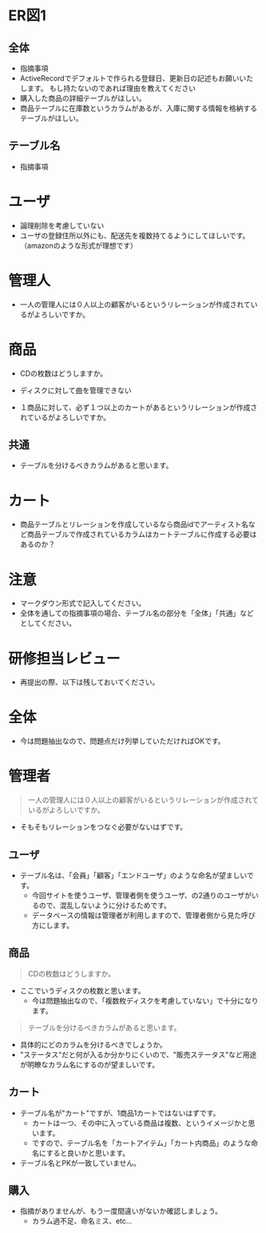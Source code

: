 # ER図1
## 全体
- 指摘事項
- ActiveRecordでデフォルトで作られる登録日、更新日の記述もお願いいたします。
もし持たないのであれば理由を教えてください
- 購入した商品の詳細テーブルがほしい。
- 商品テーブルに在庫数というカラムがあるが、入庫に関する情報を格納するテーブルがほしい。
## テーブル名
- 指摘事項
# ユーザ
- 論理削除を考慮していない
-  ユーザの登録住所以外にも、配送先を複数持てるようにしてほしいです。
	（amazonのような形式が理想です）

# 管理人
- 一人の管理人には０人以上の顧客がいるというリレーションが作成されているがよろしいですか。
# 商品
- CDの枚数はどうしますか。

- ディスクに対して曲を管理できない
- １商品に対して、必ず１つ以上のカートがあるというリレーションが作成されているがよろしいですか。
## 共通
- テーブルを分けるべきカラムがあると思います。

# カート
- 商品テーブルとリレーションを作成しているなら商品idでアーティスト名など商品テーブルで作成されているカラムはカートテーブルに作成する必要はあるのか？

# 注意
* マークダウン形式で記入してください。
* 全体を通しての指摘事項の場合、テーブル名の部分を「全体」「共通」などとしてください。


# 研修担当レビュー
- 再提出の際、以下は残しておいてください。

# 全体
- 今は問題抽出なので、問題点だけ列挙していただければOKです。

# 管理者
> 一人の管理人には０人以上の顧客がいるというリレーションが作成されているがよろしいですか。
- そもそもリレーションをつなぐ必要がないはずです。

## ユーザ
- テーブル名は、「会員」「顧客」「エンドユーザ」のような命名が望ましいです。
  - 今回サイトを使うユーザ、管理者側を使うユーザ、の2通りのユーザがいるので、混乱しないように分けるためです。
  - データベースの情報は管理者が利用しますので、管理者側から見た呼び方にします。
  
## 商品
> CDの枚数はどうしますか。
- ここでいうディスクの枚数と思います。
  - 今は問題抽出なので、「複数枚ディスクを考慮していない」で十分になります。
> テーブルを分けるべきカラムがあると思います。
- 具体的にどのカラムを分けるべきでしょうか。
- "ステータス"だと何が入るか分かりにくいので、"販売ステータス"など用途が明瞭なカラム名にするのが望ましいです。

## カート
- テーブル名が"カート"ですが、1商品1カートではないはずです。
  - カートは一つ、その中に入っている商品は複数、というイメージかと思います。
  - ですので、テーブル名を「カートアイテム」「カート内商品」のような命名にすると良いかと思います。
- テーブル名とPKが一致していません。

## 購入
- 指摘がありませんが、もう一度間違いがないか確認しましょう。
  - カラム過不足、命名ミス、etc...
